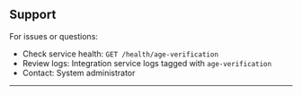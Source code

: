 ## Support

For issues or questions:

- Check service health: `GET /health/age-verification`
- Review logs: Integration service logs tagged with `age-verification`
- Contact: System administrator

---

